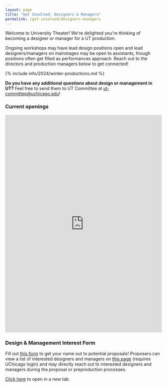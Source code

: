 ```yaml
---
layout: page
title: "Get Involved: Designers & Managers"
permalink: /get-involved/designers-managers
---
```


Welcome to University Theater! We're delighted you're thinking of becoming a designer or manager for a UT production. 

Ongoing workshops may have lead design positions open and lead designers/managers on mainstages may be open to assistants, though positions often get filled as performances approach. Reach out to the directors and production managers below to get connected!

{% include info/2024/winter-productions.md %}


**Do you have any additional questions about design or management in UT?** Feel free to send them to UT Committee at [ut-committee@uchicago.edu](mailto:ut-committee@uchicago.edu)!

### Current openings

<p><iframe src="https://docs.google.com/spreadsheets/d/102-S8qw_TjHxK6byVjjWFpGHRvN8JVGGa9ycVUTeZcE/edit#gid=0/pubhtml?widget=true&amp;headers=false" style="width:100%" height="700" frameborder="0" marginheight="0" marginwidth="0">Loading…</iframe></p>


### Design & Management Interest Form

Fill out [this form](https://docs.google.com/forms/d/e/1FAIpQLSe4WLxe2I2_V-E4ugWPiSAItP7nuvISU4eJniRTl1AFvGaVMQ/viewform) to get your name out to potential proposals! Proposers can view a list of interested designers and managers on <a href="https://docs.google.com/document/d/1-CPp6fKgUhwP6BdVOM4c6b-2FGZw49l3K-5_jnMQ5rk/edit" target="_blank">this page</a> (requires UChicago login) and may directly reach out to interested designers and managers during the proposal or preproduction processes.

<!-- <p><iframe src="https://docs.google.com/forms/d/e/1FAIpQLSe4WLxe2I2_V-E4ugWPiSAItP7nuvISU4eJniRTl1AFvGaVMQ/viewform" style="width:100%" height="800" frameborder="0" marginheight="0" marginwidth="0">Loading…</iframe></p> -->

<a href="https://docs.google.com/forms/d/e/1FAIpQLSe4WLxe2I2_V-E4ugWPiSAItP7nuvISU4eJniRTl1AFvGaVMQ/viewform" target="_blank">Click here</a> to open in a new tab.
